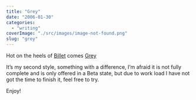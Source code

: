 ```yaml
---
title: "Grey"
date: "2006-01-30"
categories: 
  - "writing"
coverImage: "./src/images/image-not-found.png"
slug: "grey"
---
```


Hot on the heels of [Billet](http://www.shibbyonline.co.uk/2006/01/11/its-a-billet/) comes [Grey](http://www.shibbyonline.co.uk/media/wp/)

It’s my second style, something with a difference, I’m afraid it is not fully complete and is only offered in a Beta state, but due to work load I have not got the time to finish it, feel free to try.

Enjoy!
